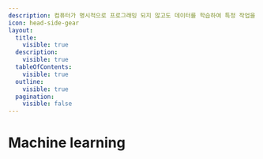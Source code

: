 ```yaml
---
description: 컴퓨터가 명시적으로 프로그래밍 되지 않고도 데이터를 학습하여 특정 작업을 수행하거나 예측 을 할 수  있도록 만드는 기술
icon: head-side-gear
layout:
  title:
    visible: true
  description:
    visible: true
  tableOfContents:
    visible: true
  outline:
    visible: true
  pagination:
    visible: false
---
```


# Machine learning

